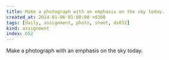 ```yaml
---
title: Make a photograph with an emphasis on the sky today.
created_at: 2014-01-06 01:00:00 +0100
tags: [daily, assignment, photo, shoot, ds652]
kind: assignment
index: 652
---
```


Make a photograph with an emphasis on the sky today.
